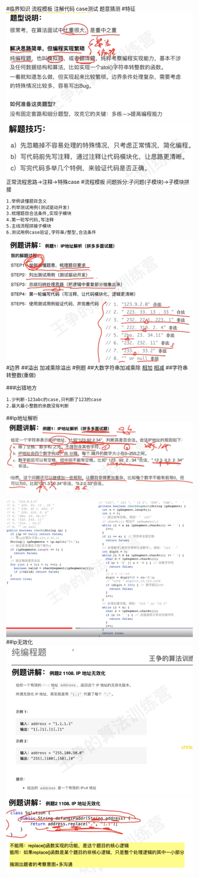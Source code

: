 #临界知识
流程模板
注解代码
case测试
题意猜测
#特征
![](.z_01_算法_编程题_images/3349f423.png)
![](.z_01_算法_编程题_边界条件_images/28b6ede6.png)
正常流程思路->注释->特殊case
#流程模板
问题拆分:子问题(子模块)->子模块拼接
```asp
1.举例读懂题目含义
2.列举测试用例(测试驱动开发)
3.梳理题目合法条件,实现子模块
4.第一轮写代码,写注释
5.主线流程拼接子模块
6.测试用例case验证,字符串/整型,合法条件
```
![](.z_01_算法_编程题_流程模板_边界条件_字符串判空_整型范围_业务限制(合法条件)_算法限制_images/3fdcce63.png)
#边界
##溢出
加减乘除溢出
#例题
##大数字符串加减乘除
[](https://www.nowcoder.com/practice/11ae12e8c6fe48f883cad618c2e81475)
[相加](https://leetcode-cn.com/problems/add-strings/)
[相减](https://leetcode-cn.com/circle/discuss/zVtfxd/view/b3QFhK/)
##字符串转整数(重做)
[](https://leetcode-cn.com/problems/ba-zi-fu-chuan-zhuan-huan-cheng-zheng-shu-lcof/submissions/)

###出错地方
```asp
1.少判断-123abc的case,只判断了123的case
2.最大最小整数的余数没有判断
```
##ip地址解析
![](.z_01_算法_编程题_边界条件_字符串判空_整型范围_业务限制(合法条件)_算法限制_images/17710dba.png)

![](.z_01_算法_编程题_流程模板_演绎(模块化)归纳(合并)_边界条件_字符串判空_整型范围_业务限制(合法条件)_算法限制_images/b37d42b4.png)
##ip无效化
![](.z_00_算法_类别_编程题_images/e14c97b9.png)
![](.z_01_算法_编程题_流程模板_演绎(模块化)归纳(合并)_注释边界条件_字符串判空_整型范围_业务限制(合法条件)_算法限制_images/12ce0df7.png)
